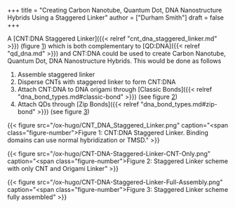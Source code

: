 +++
title = "Creating Carbon Nanotube, Quantum Dot, DNA Nanostructure Hybrids Using a Staggered Linker"
author = ["Durham Smith"]
draft = false
+++

A [CNT:DNA Staggered Linker]({{< relref "cnt_dna_staggered_linker.md" >}}) (figure [1](#figure--fig:cnt-dna-staggered-linker)) which is both complementary to [QD:DNA]({{< relref "qd_dna.md" >}}) and CNT:DNA could be used to create Carbon Nanotube, Quantum Dot, DNA Nanostructure Hybrids. This would be done as follows

1.  Assemble staggered linker
2.  Disperse CNTs with staggered linker to form CNT:DNA
3.  Attach CNT:DNA to DNA origami through [Classic Bonds]({{< relref "dna_bond_types.md#classic-bond" >}}) (see figure [2](#figure--fig:CNT-DNA-Staggered-Linker-CNT-Only))
4.  Attach QDs through [Zip Bonds]({{< relref "dna_bond_types.md#zip-bond" >}}) (see figure [3](#figure--fig:CNT-DNA-Staggered-Linker-Full-Assembly))

<a id="figure--fig:cnt-dna-staggered-linker"></a>

{{< figure src="/ox-hugo/CNT_DNA_Staggered_Linker.png" caption="<span class=\"figure-number\">Figure 1: </span>CNT:DNA Staggered Linker. Binding domains can use normal hybridization or TMSD." >}}

<a id="figure--fig:CNT-DNA-Staggered-Linker-CNT-Only"></a>

{{< figure src="/ox-hugo/CNT-DNA-Staggered-Linker-CNT-Only.png" caption="<span class=\"figure-number\">Figure 2: </span>Staggered Linker scheme with only CNT and Origami Linker" >}}

<a id="figure--fig:CNT-DNA-Staggered-Linker-Full-Assembly"></a>

{{< figure src="/ox-hugo/CNT-DNA-Staggered-Linker-Full-Assembly.png" caption="<span class=\"figure-number\">Figure 3: </span>Staggered Linker scheme fully assembled" >}}
